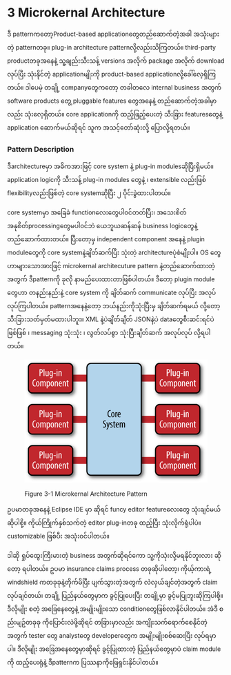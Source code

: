 # 3 Microkernal Architecture

ဒီ patternကတော့Product-based applicationတွေတည်ဆောက်တဲ့အခါ အသုံးများတဲ့ patternတခု။ plug-in architecture patternလို့လည်းသိကြတယ်။ third-party productတခုအနေနဲ့ သူ့ချည်းသီးသန့် versions အလိုက် package အလိုက် download လုပ်ပြီး သုံးနိုင်တဲ့ applicationမျိုးကို  product-based applicationလို့ခေါ်လေ့ရှိကြတယ်။ ဒါပေမဲ့ တချို့ companyတွေကတော့ တခါတလေ internal business အတွက် software products တွေ့ pluggable features တွေအနေနဲ့ တည်ဆောက်တဲ့အခါမှာလည်း သုံးလေ့ရှိတယ်။ core applicationကို ထည့်ဖြည့်ပေးတဲ့ သီးခြား featuresတွေနဲ့ application ဆောက်မယ်ဆိုရင် သူက အသင့်တော်ဆုံးလို့ ပြောလို့ရတယ်။

### Pattern Description

ဒီarchitectureမှာ အဓိကအားဖြင့် core system နဲ့ plug-in modulesဆိုပြီးရှိမယ်။ application logicကို သီးသန့် plug-in modules တွေနဲ့ ၊ extensible လည်းဖြစ် flexibilityလည်းဖြစ်တဲ့ core systemဆိုပြီး ၂ ပိုင်းခွဲထားပါတယ်။&#x20;

core systemမှာ အခြေခံ functionလေးတွေပါ၀င်တတ်ပြီး၊ အသေးစိတ် အနုစိတ်processingတွေမပါ၀င်ဘဲ ယေဘူယဆန်ဆန် business logicတွေနဲ့ တည်ဆောက်ထားတယ်။ ပြီးတော့မှ independent component အနေနဲ့ plugin moduleတွေကို core systemနဲ့ချိတ်ဆက်ပြီး သုံးတဲ့ architectureပုံစံမျိုးပါ။ OS တွေဟာများသောအားဖြင့် microkernal architecuture pattern နဲ့တည်ဆောက်ထားတဲ့အတွက် ဒီpatternကို ခုလို နာမည်ပေးထားတာဖြစ်ပါတယ်။ ဒီတော့ plugin module တွေဟာ တနည်းနည်းနဲ့ core system ကို ချိတ်ဆက် communicate လုပ်ပြီး အလုပ်လုပ်ကြပါတယ်။ patternအနေနဲ့တော့ ဘယ်နည်းကိုသုံးပြီးမှ ချိတ်ဆက်ရမယ် လို့တော့ သီးခြားသတ်မှတ်မထားပါဘူး။ XML နဲ့ပဲချိတ်ချိတ် JSONနဲ့ပဲ dataတွေစီးဆင်းရင်ပဲဖြစ်ဖြစ် ၊ messaging သုံးသုံး ၊ လွတ်လပ်စွာ သုံးပြီးချိတ်ဆက် အလုပ်လုပ် လို့ရပါတယ်။&#x20;

<figure><img src=".gitbook/assets/image (5).png" alt=""><figcaption><p>Figure 3-1 Microkernal Architecture Pattern</p></figcaption></figure>

ဥပမာတခုအနေနဲ့ Eclipse IDE မှာ ဆိုရင် funcy editor featureလေးတွေ သုံးချင်မယ်ဆိုပါစို့။ ကိုယ်ကြိုက်နှစ်သက်တဲ့ editor plug-inတခု ထည့်ပြီး သုံးလိုက်ရုံပါပဲ။ customizable ဖြစ်ပီး အသုံး၀င်ပါတယ်။&#x20;

ဒါဆို ရှုပ်ထွေးကြီးမားတဲ့ business အတွက်ဆိုရင်ကော သူ့ကိုသုံးလို့မရနိုင်ဘူးလား ဆိုတော့ ရပါတယ်။ ဥပမာ insurance claims process တခုဆိုပါတော့၊ ကိုယ့်ကားရဲ့ windshield ကတခုခုနဲ့တိုက်မိပြီး ပျက်သွားတဲ့အတွက် လဲလှယ်ချင်တဲ့အတွက် claim လုပ်ချင်တယ်၊ တချို့ ပြည်နယ်တွေမှာက ခွင့်ပြုပေးပြီး တချို့မှာ ခွင့်မပြုဘူးဆိုကြပါစို့။ ဒီလိုမျိုး စတဲ့ အခြေနေတွေနဲ့ အမျိုးမျိုးသော conditionတွေဖြစ်လာနိုင်ပါတယ်။ အဲဒီ စည်းမျဥ်တခုခု ကိုပြောင်းလဲဖို့ဆိုရင် တခြားမှာလည်း အကျိုးသက်ရောက်စေနိုင်တဲ့အတွက် tester တွေ analystတွေ developerတွေက အမျိုးမျိုးစစ်ဆေးပြီး လုပ်ရမှာပါ။ ဒီလိုမျိုး အခြေအနေတွေမှာဆိုရင် ခွင့်ပြုထားတဲ့ ပြည်နယ်တွေမှာပဲ claim module ကို ထည့်ပေးရုံနဲ့ ဒီpatternက ပြဿနာကိုဖြေရှင်းနိုင်ပါတယ်။&#x20;




